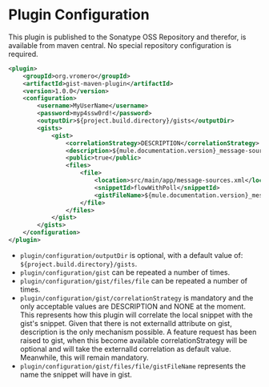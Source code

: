 Plugin Configuration
=================

This plugin is published to the Sonatype OSS Repository and therefor, is available from maven central. No special
repository configuration is required.

```xml
<plugin>
    <groupId>org.vromero</groupId>
    <artifactId>gist-maven-plugin</artifactId>
    <version>1.0.0</version>
    <configuration>
        <username>MyUserName</username>
        <password>myp4ssw0rd!</password>
        <outputDir>${project.build.directory}/gists</outputDir>
        <gists>
            <gist>
                <correlationStrategy>DESCRIPTION</correlationStrategy>
                <description>${mule.documentation.version}_message-sources_flowWithPoll</description>
                <public>true</public>
                <files>
                    <file>
                        <location>src/main/app/message-sources.xml</location>
                        <snippetId>flowWithPoll</snippetId>
                        <gistFileName>${mule.documentation.version}_message-sources_flowWithPoll</gistFileName>
                    </file>
                </files>
            </gist>
        </gists>
    </configuration>
</plugin>
```

* `plugin/configuration/outputDir` is optional, with a default value of: `${project.build.directory}/gists`.
* `plugin/configuration/gist` can be repeated a number of times.
* `plugin/configuration/gist/files/file` can be repeated a number of times.
* `plugin/configuration/gist/correlationStrategy` is mandatory and the only acceptable values are DESCRIPTION and NONE at
the moment. This represents how this plugin will correlate the local snippet with the gist's snippet. Given that there
is not externalId attribute on gist, description is the only mechanism possible. A feature request has been raised to
gist, when this become available correlationStrategy will be optional and will take the externalId correlation as
default value. Meanwhile, this will remain mandatory.
* `plugin/configuration/gist/files/file/gistFileName` represents the name the snippet will have in gist.
